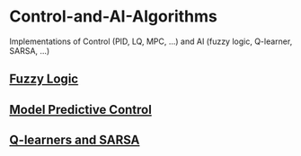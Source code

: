 # Control-and-AI-Algorithms
Implementations of Control (PID, LQ, MPC, ...) and AI (fuzzy logic, Q-learner, SARSA, ...)

## [Fuzzy Logic](https://github.com/WardQ/Control-and-AI-Algorithms/tree/master/Fuzzy%20Logic)

## [Model Predictive Control](https://github.com/WardQ/Control-and-AI-Algorithms/tree/master/Model%20Predictive%20Control)

## [Q-learners and SARSA](https://github.com/WardQ/Control-and-AI-Algorithms/tree/master/Q-Learning%20and%20SARSA)
